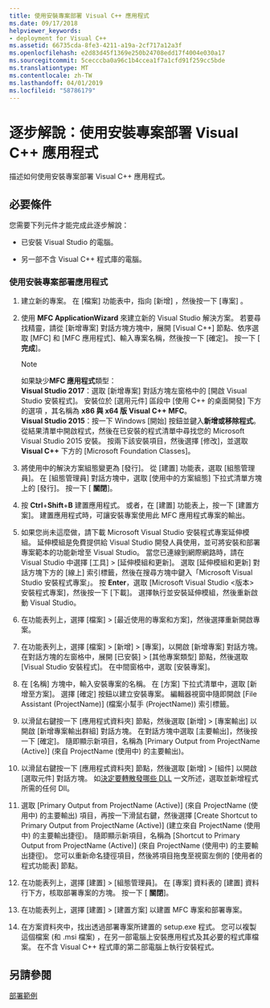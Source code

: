 ```yaml
---
title: 使用安裝專案部署 Visual C++ 應用程式
ms.date: 09/17/2018
helpviewer_keywords:
- deployment for Visual C++
ms.assetid: 66735cda-8fe3-4211-a19a-2cf717a12a3f
ms.openlocfilehash: e2d83d45f1369e250b24708edd17f4004e030a17
ms.sourcegitcommit: 5cecccba0a96c1b4ccea1f7a1cfd91f259cc5bde
ms.translationtype: MT
ms.contentlocale: zh-TW
ms.lasthandoff: 04/01/2019
ms.locfileid: "58786179"
---
```

# <a name="walkthrough-deploying-a-visual-c-application-by-using-a-setup-project"></a>逐步解說：使用安裝專案部署 Visual C++ 應用程式

描述如何使用安裝專案部署 Visual C++ 應用程式。

## <a name="prerequisites"></a>必要條件

您需要下列元件才能完成此逐步解說：

- 已安裝 Visual Studio 的電腦。

- 另一部不含 Visual C++ 程式庫的電腦。

### <a name="to-deploy-an-application-by-using-a-setup-project"></a>使用安裝專案部署應用程式

1. 建立新的專案。 在 [檔案]  功能表中，指向 [新增] ，然後按一下 [專案] 。

1. 使用 **MFC ApplicationWizard** 來建立新的 Visual Studio 解決方案。 若要尋找精靈，請從 [新增專案] 對話方塊方塊中，展開 [Visual C++] 節點、依序選取 [MFC] 和 [MFC 應用程式]、輸入專案名稱，然後按一下 [確定]。 按一下 [ **完成**]。

   > [!NOTE]
   > 如果缺少**MFC 應用程式**類型：<br/>
   > **Visual Studio 2017**：選取 [新增專案] 對話方塊左窗格中的 [開啟 Visual Studio 安裝程式]。 安裝位於 [選用元件] 區段中 [使用 C++ 的桌面開發] 下方的選項 ，其名稱為 **x86 與 x64 版 Visual C++ MFC**。<br/>
   > **Visual Studio 2015**：按一下 Windows [開始] 按鈕並鍵入**新增或移除程式**。 從結果清單中開啟程式，然後在已安裝的程式清單中尋找您的 Microsoft Visual Studio 2015 安裝。 按兩下該安裝項目，然後選擇 [修改]，並選取 **Visual C++** 下方的 [Microsoft Foundation Classes]。

1. 將使用中的解決方案組態變更為 [發行]。 從 [建置] 功能表，選取 [組態管理員]。 在 [組態管理員] 對話方塊中，選取 [使用中的方案組態] 下拉式清單方塊上的 [發行]。 按一下 [ **關閉**]。

1. 按 **Ctrl**+**Shift**+**B** 建置應用程式。 或者，在 [建置] 功能表上，按一下 [建置方案]。 建置應用程式時，可讓安裝專案使用此 MFC 應用程式專案的輸出。

1. 如果您尚未這麼做，請下載 Microsoft Visual Studio 安裝程式專案延伸模組。 延伸模組是免費提供給 Visual Studio 開發人員使用，並可將安裝和部署專案範本的功能新增至 Visual Studio。 當您已連線到網際網路時，請在 Visual Studio 中選擇 [工具] > [延伸模組和更新]。 選取 [延伸模組和更新] 對話方塊下方的 [線上] 索引標籤，然後在搜尋方塊中鍵入「Microsoft Visual Studio 安裝程式專案」。 按 **Enter**，選取 [Microsoft Visual Studio \<版本> 安裝程式專案]，然後按一下 [下載]。 選擇執行並安裝延伸模組，然後重新啟動 Visual Studio。

1. 在功能表列上，選擇 [檔案] > [最近使用的專案和方案]，然後選擇重新開啟專案。

1. 在功能表列上，選擇 [檔案] > [新增] > [專案]，以開啟 [新增專案] 對話方塊。 在對話方塊的左窗格中，展開 [已安裝] > [其他專案類型] 節點，然後選取 [Visual Studio 安裝程式]。 在中間窗格中，選取 [安裝專案]。

1. 在 [名稱] 方塊中，輸入安裝專案的名稱。 在 [方案] 下拉式清單中，選取 [新增至方案]。 選擇 [確定] 按鈕以建立安裝專案。 編輯器視窗中隨即開啟 [File Assistant (ProjectName)] \(檔案小幫手 (ProjectName)\) 索引標籤。

1. 以滑鼠右鍵按一下 [應用程式資料夾] 節點，然後選取 [新增] > [專案輸出] 以開啟 [新增專案輸出群組] 對話方塊。 在對話方塊中選取 [主要輸出]，然後按一下 [確定]。 隨即顯示新項目，名稱為 [Primary Output from ProjectName (Active)] \(來自 ProjectName (使用中) 的主要輸出\)。

1. 以滑鼠右鍵按一下 [應用程式資料夾] 節點，然後選取 [新增] > [組件] 以開啟 [選取元件] 對話方塊。 如[決定要轉散發哪些 DLL](determining-which-dlls-to-redistribute.md) 一文所述，選取並新增程式所需的任何 Dll。

1. 選取 [Primary Output from ProjectName (Active)] \(來自 ProjectName (使用中) 的主要輸出\) 項目，再按一下滑鼠右鍵，然後選擇 [Create Shortcut to Primary Output from ProjectName (Active)] \(建立來自 ProjectName (使用中) 的主要輸出捷徑\)。 隨即顯示新項目，名稱為 [Shortcut to Primary Output from ProjectName (Active)] \(來自 ProjectName (使用中) 的主要輸出捷徑\)。 您可以重新命名捷徑項目，然後將項目拖曳至視窗左側的 [使用者的程式功能表] 節點。

1. 在功能表列上，選擇 [建置] > [組態管理員]。 在 [專案] 資料表的 [建置] 資料行下方，核取部署專案的方塊。 按一下 [ **關閉**]。

1. 在功能表列上，選擇 [建置] > [建置方案] 以建置 MFC 專案和部署專案。

1. 在方案資料夾中，找出透過部署專案所建置的 setup.exe 程式。 您可以複製這個檔案 (和 .msi 檔案) ，在另一部電腦上安裝應用程式及其必要的程式庫檔案。 在不含 Visual C++ 程式庫的第二部電腦上執行安裝程式。

## <a name="see-also"></a>另請參閱

[部署範例](deployment-examples.md)<br/>
